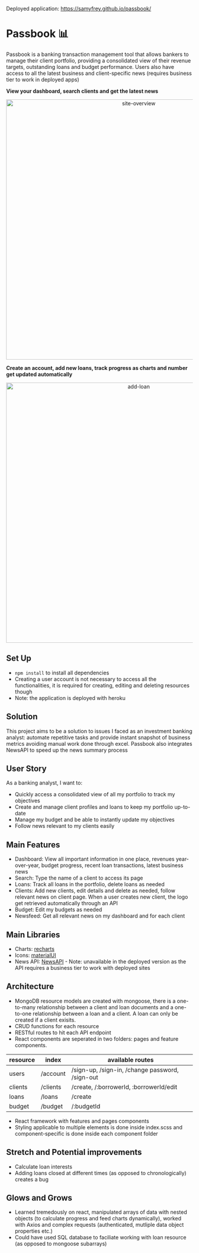 Deployed application: https://samyfrey.github.io/passbook/

# Passbook 📊
Passbook is a banking transaction management tool that allows bankers to manage their client portfolio, providing a consolidated view of their revenue targets, outstanding loans and budget performance. Users also have access to all the latest business and client-specific news (requires business tier to work in deployed apps)

**View your dashboard, search clients and get the latest news**

<p align="center">
<img src="http://g.recordit.co/v3ndC4HCHg.gif" alt="site-overview" width="700" >
</p>

**Create an account, add new loans, track progress as charts and number get updated automatically**


<p align="center">
<img align="center" src="http://g.recordit.co/tp0zyRSLww.gif" alt="add-loan" width="700">
</p>

## Set Up
* ```npm install``` to install all dependencies 
* Creating a user account is not necessary to access all the functionalities, it is required for creating, editing and deleting resources though 
* Note: the application is deployed with heroku


## Solution 
This project aims to be a solution to issues I faced as an investment banking analyst: automate repetitive tasks and provide instant snapshot of business metrics avoiding manual work done through excel. Passbook also integrates NewsAPI to speed up the news summary process

## User Story
As a banking analyst, I want to: 
- Quickly access a consolidated view of all my portfolio to track my objectives
- Create and manage client profiles and loans to keep my portfolio up-to-date
- Manage my budget and be able to instantly update my objectives
- Follow news relevant to my clients easily

## Main Features
* Dashboard: View all important information in one place, revenues year-over-year, budget progress, recent loan transactions, latest business news
* Search: Type the name of a client to access its page
* Loans: Track all loans in the portfolio, delete loans as needed
* Clients: Add new clients, edit details and delete as needed, follow relevant news on client page. When a user creates new client, the logo get retrieved automatically through an API
* Budget: Edit my budgets as needed
* Newsfeed: Get all relevant news on my dashboard and for each client 


## Main Libraries
* Charts: [recharts](https://recharts.org/en-US/)
* Icons: [materialUI](https://mui.com/)
* News API: [NewsAPI](https://newsapi.org/) - Note: unavailable in the deployed version as the API requires a business tier to work with deployed sites


## Architecture
* MongoDB resource models are created with mongoose, there is a one-to-many relationship between a client and loan documents and a one-to-one relationship between a loan and a client. A loan can only be created if a client exisits. 
* CRUD functions for each resource
* RESTful routes to hit each API endpoint 
* React components are seperated in two folders: pages and feature components. 


resource | index | available routes 
--- | --- | ---
users | /account | /sign-up, /sign-in, /change password, /sign-out 
clients | /clients | /create, /:borrowerId, :borrowerId/edit 
loans | /loans | /create 
budget | /budget | /:budgetId

* React framework with features and pages components
* Styling applicable to multiple elements is done inside index.scss and component-specific is done inside each component folder 

## Stretch and Potential improvements
* Calculate loan interests
* Adding loans closed at different times (as opposed to chronologically) creates a bug 

## Glows and Grows
* Learned tremedously on react, manipulated arrays of data with nested objects (to calculate progress and feed charts dynamically), worked with Axios and complex requests (authenticated, mutliple data object properties etc.) 
* Could have used SQL database to faciliate working with loan resource (as opposed to mongoose subarrays)
